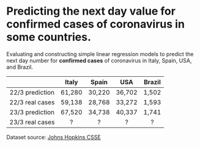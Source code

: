 # Predicting the next day value for confirmed cases of coronavirus in some countries.

Evaluating and constructing simple linear regression models to predict the next day number for **confirmed cases** of coronavirus in Italy, Spain, USA, and Brazil.

|                  | Italy | Spain |  USA  | Brazil |
|:----------------:|:-----:|:-----:|:-----:|:------:|
| 22/3 prediction  | 61,280 | 30,220 | 36,702 |  1,502  |
|  22/3 real cases | 59,138 | 28,768 | 33,272 |  1,593  |
| 23/3 prediction  | 67,520 | 34,738 | 40,337 |  1,741  |
|  23/3 real cases | ? | ? | ? |  ?  |

Dataset source: [Johns Hopkins CSSE](https://github.com/CSSEGISandData/COVID-19)
